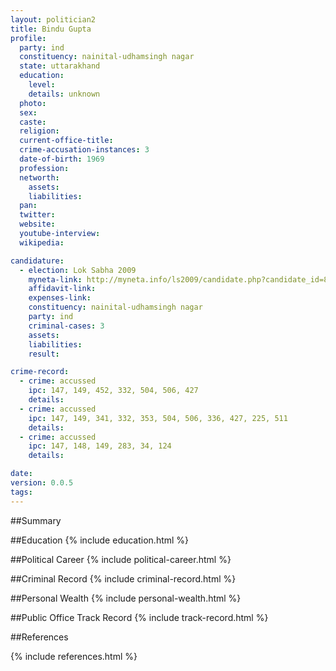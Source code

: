 ```yaml
---
layout: politician2
title: Bindu Gupta
profile: 
  party: ind
  constituency: nainital-udhamsingh nagar
  state: uttarakhand
  education: 
    level: 
    details: unknown
  photo: 
  sex: 
  caste: 
  religion: 
  current-office-title: 
  crime-accusation-instances: 3
  date-of-birth: 1969
  profession: 
  networth: 
    assets: 
    liabilities: 
  pan: 
  twitter: 
  website: 
  youtube-interview: 
  wikipedia: 

candidature: 
  - election: Lok Sabha 2009
    myneta-link: http://myneta.info/ls2009/candidate.php?candidate_id=8273
    affidavit-link: 
    expenses-link: 
    constituency: nainital-udhamsingh nagar 
    party: ind
    criminal-cases: 3
    assets: 
    liabilities: 
    result:  

crime-record: 
  - crime: accussed
    ipc: 147, 149, 452, 332, 504, 506, 427
    details:    
  - crime: accussed
    ipc: 147, 149, 341, 332, 353, 504, 506, 336, 427, 225, 511
    details:    
  - crime: accussed
    ipc: 147, 148, 149, 283, 34, 124
    details:    

date: 
version: 0.0.5
tags: 
---
```

##Summary


##Education
{% include education.html %}


##Political Career
{% include political-career.html %}


##Criminal Record
{% include criminal-record.html %}


##Personal Wealth
{% include personal-wealth.html %}


##Public Office Track Record
{% include track-record.html %}


##References


{% include references.html %}